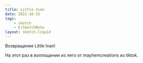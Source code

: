 ```yaml
---
title: Little Ivan
date: 2022-10-25
tags:
    - sketch
    - ErSketchNote
layout: sketch.liquid
---
```


Возвращение Little Ivan!

На этот раз в воплощении из лего от mayhemcreations из tiktok.
